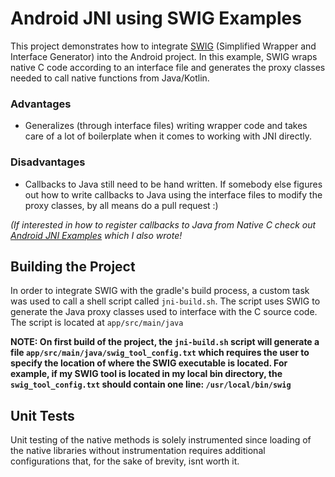 # Android JNI using SWIG Examples

This project demonstrates how to integrate [SWIG](http://www.swig.org/) (Simplified Wrapper and Interface Generator)
into the Android project. In this example, SWIG wraps native C code according to an interface file and generates the proxy classes needed to call native functions from Java/Kotlin.

### Advantages
- Generalizes (through interface files) writing wrapper code and takes care of a lot of boilerplate when it comes to working with JNI directly.

### Disadvantages
- Callbacks to Java still need to be hand written. If somebody else figures out how to write callbacks to Java using the interface files to modify the proxy classes, by all means do a pull request :) 

*(If interested in how to register callbacks to Java from Native C check out [Android JNI Examples](https://github.com/MarkMurillo/android_jni_example) which I also wrote!*



## Building the Project

In order to integrate SWIG with the gradle's build process, a custom task was used to call a shell script
called `jni-build.sh`. The script uses SWIG to generate the Java proxy classes used to interface with the C source code. 
The script is located at `app/src/main/java`

**NOTE: On first build of the project, the `jni-build.sh` script will generate a file `app/src/main/java/swig_tool_config.txt`
which requires the user to specify the location of where the SWIG executable is located. For example, if my SWIG tool is located in my local bin directory, the `swig_tool_config.txt` should contain one line: `/usr/local/bin/swig`**

## Unit Tests

Unit testing of the native methods is solely instrumented since loading of the native libraries without instrumentation requires additional configurations that, for the sake of brevity, isnt worth it.
